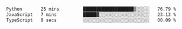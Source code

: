 <!--START_SECTION:waka-->

```txt
Python       25 mins         ███████████████████▒░░░░░   76.79 %
JavaScript   7 mins          █████▓░░░░░░░░░░░░░░░░░░░   23.13 %
TypeScript   0 secs          ░░░░░░░░░░░░░░░░░░░░░░░░░   00.09 %
```

<!--END_SECTION:waka-->
